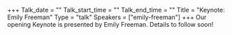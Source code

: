 +++
Talk_date = ""
Talk_start_time = ""
Talk_end_time = ""
Title = "Keynote: Emily Freeman"
Type = "talk"
Speakers = ["emily-freeman"]
+++
Our opening Keynote is presented by Emily Freeman. Details to follow soon!
